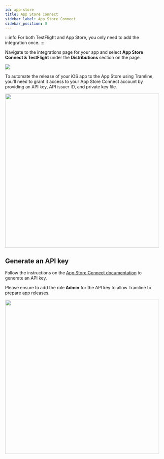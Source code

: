 ```yaml
---
id: app-store
title: App Store Connect
sidebar_label: App Store Connect
sidebar_position: 0
---
```


:::info
For both TestFlight and App Store, you only need to add the integration once.
:::

Navigate to the integrations page for your app and select __App Store Connect & TestFlight__ under the __Distributions__ section on the page.

![](/img/ios-build-integration.png)

To automate the release of your iOS app to the App Store using Tramline, you'll need to grant it access to your App Store Connect account by providing an API key, API issuer ID, and private key file.

<img src="/img/app-store-connect.png" width="500"/>

## Generate an API key

Follow the instructions on the [App Store Connect documentation](https://developer.apple.com/documentation/appstoreconnectapi/creating_api_keys_for_app_store_connect_api) to generate an API key.

Please ensure to add the role __Admin__ for the API key to allow Tramline to prepare app releases.

<img src="/img/app-store-connect-api-key.png" width="500"/>
